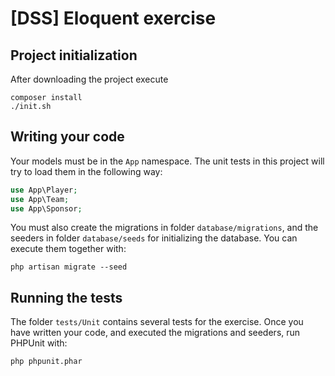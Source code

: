 # [DSS] Eloquent exercise

## Project initialization

After downloading the project execute
```shell
composer install
./init.sh
```

## Writing your code

Your models must be in the `App` namespace. The unit tests in this project will try to load them in the following way:
```php
use App\Player;
use App\Team;
use App\Sponsor;
```

You must also create the migrations in folder `database/migrations`, and the seeders in folder `database/seeds` for initializing the database. You can execute them together with:
```shell
php artisan migrate --seed
```

## Running the tests

The folder `tests/Unit` contains several tests for the exercise. Once you have written your code, and executed the migrations and seeders, run PHPUnit with:
```shell
php phpunit.phar
```

